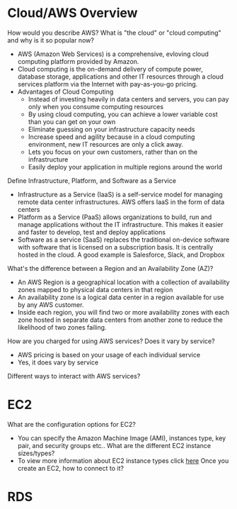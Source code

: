 # Cloud/AWS Overview

How would you describe AWS? What is "the cloud" or "cloud computing" and why is it so popular now?
- AWS (Amazon Web Services) is a comprehensive, evloving cloud computing platform provided by Amazon.
- Cloud computing is the on-demand delivery of compute power, database storage, applications and other IT resources through a cloud services platform via the Internet with pay-as-you-go pricing.
- Advantages of Cloud Computing
	- Instead of investing heavily in data centers and servers, you can pay only when you consume computing resources
	- By using cloud computing, you can achieve a lower variable cost than you can get on your own
	- Eliminate guessing on your infrastructure capacity needs
	- Increase speed and agility because in a cloud computing environment, new IT resources are only a click away.
	- Lets you focus on your own customers, rather than on the infrastructure
	- Easily deploy your application in multiple regions around the world

Define Infrastructure, Platform, and Software as a Service
- Infrastructure as a Service (IaaS) is a self-service model for managing remote data center infrastructures. AWS offers IaaS in the form of data centers
- Platform as a Service (PaaS) allows organizations to build, run and manage applications without the IT infrastructure. This makes it easier and faster to develop, test and deploy applications
- Software as a service (SaaS) replaces the traditional on-device software with software that is licensed on a subscription basis. It is centrally hosted in the cloud. A good example is Salesforce, Slack, and Dropbox

What's the difference between a Region and an Availability Zone (AZ)?
- An AWS Region is a geographical location with a collection of availability zones mapped to physical data centers in that region
- An availability zone is a logical data center in a region available for use by any AWS customer.
- Inside each region, you will find two or more availability zones with each zone hosted in separate data centers from another zone to reduce the likelihood of two zones failing.

How are you charged for using AWS services? Does it vary by service?
 - AWS pricing is based on your usage of each individual service
 - Yes, it does vary by service

Different ways to interact with AWS services?

# EC2

What are the configuration options for EC2?
- You can specify the Amazon Machine Image (AMI), instances type, key pair, and security groups etc..
What are the different EC2 instance sizes/types?
- To view more information about EC2 instance types click [here](https://aws.amazon.com/ec2/instance-types/?trk=36c6da98-7b20-48fa-8225-4784bced9843&sc_channel=ps&sc_campaign=acquisition&sc_medium=ACQ-P|PS-GO|Brand|Desktop|SU|Compute|EC2|US|EN|Text&s_kwcid=AL!4422!3!536392622533!e!!g!!ec2%20instance%20types&ef_id=CjwKCAjwoduRBhA4EiwACL5RP2UecZyKzvMTb8KVVzP0i3tFQkjPd0hhF2DMmGmAcaNblyhReh7N_xoCt-gQAvD_BwE:G:s&s_kwcid=AL!4422!3!536392622533!e!!g!!ec2%20instance%20types)
Once you create an EC2, how to connect to it?


# RDS
